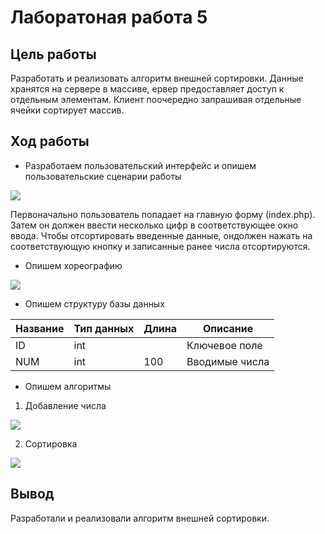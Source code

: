 # Лаборатоная работа 5
## Цель работы
Разработать и реализовать алгоритм внешней сортировки. Данные хранятся на сервере в массиве, ервер предоставляет доступ к отдельным элементам. Клиент поочередно запрашивая отдельные ячейки сортирует массив.
## Ход работы
- Разработаем пользовательский интерфейс и опишем пользовательские сценарии работы

![](https://github.com/AlDmitrieva/lab_5_sort/blob/main/5.png)

Первоначально пользователь попадает на главную форму (index.php). Затем он должен ввести несколько цифр в соответствующее окно ввода. Чтобы отсортировать введенные данные, ондолжен нажать на соответствующую кнопку и записанные ранее числа отсортируются.

- Опишем хореографию

![](https://github.com/AlDmitrieva/lab_5_sort/blob/main/%D0%A5%D0%BE%D1%80%D0%B5%D0%BE%D0%B3%D1%80%D0%B0%D1%84%D0%B8%D1%8F%20(5).png)

- Опишем структуру базы данных

| Название | Тип данных | Длина | Описание                                          |
|----------|------------|-------|---------------------------------------------------|
| ID       | int        |       | Ключевое поле                                     |
| NUM      | int        | 100   | Вводимые числа                                    |

- Опишем алгоритмы 

1. Добавление числа 
 
 ![](https://github.com/AlDmitrieva/lab_5_sort/blob/main/%D0%94%D0%BE%D0%B1%D0%B0%D0%B2%D0%BB%D0%B5%D0%BD%D0%B8%D0%B5%20%D1%87%D0%B8%D1%81%D0%BB%D0%B0.png)
  
  2. Сортировка
  
  ![](https://github.com/AlDmitrieva/lab_5_sort/blob/main/%D0%9F%D1%83%D0%B7%D1%8B%D1%80%D0%B5%D0%BA.png)

## Вывод
Разработали и реализовали алгоритм внешней сортировки.
